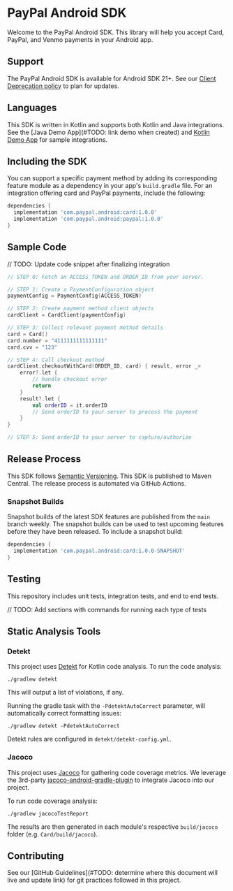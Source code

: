 # PayPal Android SDK
Welcome to the PayPal Android SDK. This library will help you accept Card, PayPal, and Venmo payments in your Android app.

## Support
The PayPal Android SDK is available for Android SDK 21+. See our [Client Deprecation policy](https://developer.paypal.com/braintree/docs/guides/client-sdk/deprecation-policy/android/v4) to plan for updates.

## Languages
This SDK is written in Kotlin and supports both Kotlin and Java integrations. See the [Java Demo App](#TODO: link demo when created) and [Kotlin Demo App](/Demo) for sample integrations. 

## Including the SDK
You can support a specific payment method by adding its corresponding feature module as a dependency in your app's `build.gradle` file.
For an integration offering card and PayPal payments, include the following:

```groovy
dependencies {
  implementation 'com.paypal.android:card:1.0.0'
  implementation 'com.paypal.android:paypal:1.0.0'
}
```

## Sample Code

// TODO: Update code snippet after finalizing integration

```kotlin
// STEP 0: Fetch an ACCESS_TOKEN and ORDER_ID from your server.

// STEP 1: Create a PaymentConfiguration object
paymentConfig = PaymentConfig(ACCESS_TOKEN)

// STEP 2: Create payment method client objects
cardClient = CardClient(paymentConfig)

// STEP 3: Collect relevant payment method details
card = Card()
card.number = "4111111111111111"
card.cvv = "123"

// STEP 4: Call checkout method
cardClient.checkoutWithCard(ORDER_ID, card) { result, error _>
    error?.let {
        // handle checkout error
        return
    }
    result?.let {
        val orderID = it.orderID 
        // Send orderID to your server to process the payment
    }
}

// STEP 5: Send orderID to your server to capture/authorize
```
## Release Process
This SDK follows [Semantic Versioning](https://semver.org/). This SDK is published to Maven Central. The release process is automated via GitHub Actions.

### Snapshot Builds
Snapshot builds of the latest SDK features are published from the `main` branch weekly. The snapshot builds can be used to test upcoming features before they have been released. To include a snapshot build:

```groovy
dependencies {
  implementation 'com.paypal.android:card:1.0.0-SNAPSHOT'
}
```

## Testing

This repository includes unit tests, integration tests, and end to end tests.

// TODO: Add sections with commands for running each type of tests 

## Static Analysis Tools

### Detekt
This project uses [Detekt](https://github.com/detekt/detekt) for Kotlin code analysis. To run the code analysis:
```
./gradlew detekt
```
This will output a list of violations, if any.

Running the gradle task with the `-PdetektAutoCorrect` parameter, will automatically correct formatting issues:
```
./gradlew detekt -PdetektAutoCorrect
```

Detekt rules are configured in `detekt/detekt-config.yml`.

### Jacoco

This project uses [Jacoco](https://www.jacoco.org/jacoco/) for gathering code coverage metrics. We leverage the 3rd-party [jacoco-android-gradle-plugin](https://github.com/arturdm/jacoco-android-gradle-plugin) to integrate Jacoco into our project.

To run code coverage analysis:

```
./gradlew jacocoTestReport
```

The results are then generated in each module's respective `build/jacoco` folder (e.g. `Card/build/jacoco`).

## Contributing

See our [GitHub Guidelines](#TODO: determine where this document will live and update link) for git practices followed in this project.
